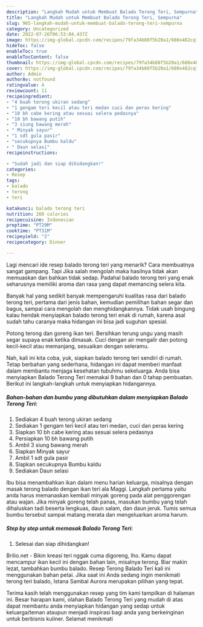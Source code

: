 ```yaml
---
description: "Langkah Mudah untuk Membuat Balado Terong Teri, Sempurna"
title: "Langkah Mudah untuk Membuat Balado Terong Teri, Sempurna"
slug: 965-langkah-mudah-untuk-membuat-balado-terong-teri-sempurna
category: Uncategorized
date: 2022-07-26T06:53:04.437Z
image: https://img-global.cpcdn.com/recipes/79fa34b88f5b20a1/680x482cq70/balado-terong-teri-foto-resep-utama.jpg
hideToc: false
enableToc: true
enableTocContent: false
thumbnail: https://img-global.cpcdn.com/recipes/79fa34b88f5b20a1/680x482cq70/balado-terong-teri-foto-resep-utama.jpg
cover: https://img-global.cpcdn.com/recipes/79fa34b88f5b20a1/680x482cq70/balado-terong-teri-foto-resep-utama.jpg
author: Admin
authorAv: notfound
ratingvalue: 4
reviewcount: 11
recipeingredient:
- "4 buah terong ukiran sedang"
- "1 gengam teri kecil atau teri medan cuci dan peras kering"
- "10 bh cabe kering atau sesuai selera pedasnya"
- "10 bh bawang putih"
- "3 siung bawang merah"
- " Minyak sayur"
- "1 sdt gula pasir"
- "secukupnya Bumbu kaldu"
- " Daun selasi"
recipeinstructions:

- "Sudah jadi dan siap dihidangkan!"
categories:
- Resep
tags:
- balado
- terong
- teri

katakunci: balado terong teri 
nutrition: 260 calories
recipecuisine: Indonesian
preptime: "PT29M"
cooktime: "PT31M"
recipeyield: "2"
recipecategory: Dinner

---
```



Lagi mencari ide resep balado terong teri yang menarik? Cara membuatnya sangat gampang. Tapi Jika salah mengolah maka hasilnya tidak akan memuaskan dan bahkan tidak sedap. Padahal balado terong teri yang enak seharusnya memiliki aroma dan rasa yang dapat memancing selera kita.


Banyak hal yang sedikit banyak mempengaruhi kualitas rasa dari balado terong teri, pertama dari jenis bahan, kemudian pemilihan bahan segar dan bagus, sampai cara mengolah dan menghidangkannya. Tidak usah bingung kalau hendak menyiapkan balado terong teri enak di rumah, karena asal sudah tahu caranya maka hidangan ini bisa jadi suguhan spesial.

Potong terong dan goreng ikan teri. Bersihkan terung ungu yang masih segar supaya enak ketika dimasak. Cuci dengan air mengalir dan potong kecil-kecil atau memanjang, sesuaikan dengan seleramu.


Nah, kali ini kita coba, yuk, siapkan balado terong teri sendiri di rumah. Tetap berbahan yang sederhana, hidangan ini dapat memberi manfaat dalam membantu menjaga kesehatan tubuhmu sekeluarga. Anda bisa menyiapkan Balado Terong Teri memakai 9 bahan dan 0 tahap pembuatan. Berikut ini langkah-langkah untuk menyiapkan hidangannya.

<!--inarticleads1-->

##### Bahan-bahan dan bumbu yang dibutuhkan dalam menyiapkan Balado Terong Teri:

1. Sediakan 4 buah terong ukiran sedang
1. Sediakan 1 gengam teri kecil atau teri medan, cuci dan peras kering
1. Siapkan 10 bh cabe kering atau sesuai selera pedasnya
1. Persiapkan 10 bh bawang putih
1. Ambil 3 siung bawang merah
1. Siapkan  Minyak sayur
1. Ambil 1 sdt gula pasir
1. Siapkan secukupnya Bumbu kaldu
1. Sediakan  Daun selasi


Ibu bisa menambahkan ikan dalam menu harian keluarga, misalnya dengan masak terong balado dengan ikan teri ala Maggi. Langkah pertama yaitu anda harus memanaskan kembali minyak goreng pada alat penggorengan atau wajan. Jika minyak goreng telah panas, masukan bumbu yang telah dihaluskan tadi beserta lengkuas, daun salam, dan daun jeruk. Tumis semua bumbu tersebut sampai matang merata dan mengeluarkan aroma harum. 

<!--inarticleads2-->

##### Step by step untuk memasak Balado Terong Teri:


1. Selesai dan siap dihidangkan!

Brilio.net - Bikin kreasi teri nggak cuma digoreng, lho. Kamu dapat mencampur ikan kecil ini dengan bahan lain, misalnya terong. Biar makin lezat, tambahkan bumbu balado. Resep Terong Balado Teri kali ini menggunakan bahan petai. Jika saat ini Anda sedang ingin menikmati terong teri balado, Istana Sambal Aurora merupakan pilihan yang tepat. 

Terima kasih telah menggunakan resep yang tim kami tampilkan di halaman ini. Besar harapan kami, olahan Balado Terong Teri yang mudah di atas dapat membantu anda menyiapkan hidangan yang sedap untuk keluarga/teman ataupun menjadi inspirasi bagi anda yang berkeinginan untuk berbisnis kuliner. Selamat menikmati
